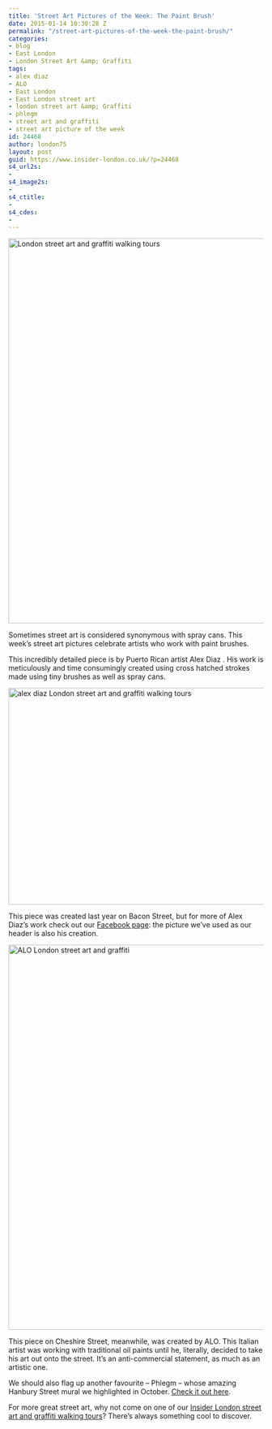 ```yaml
---
title: 'Street Art Pictures of the Week: The Paint Brush'
date: 2015-01-14 10:30:28 Z
permalink: "/street-art-pictures-of-the-week-the-paint-brush/"
categories:
- blog
- East London
- London Street Art &amp; Graffiti
tags:
- alex diaz
- ALO
- East London
- East London street art
- london street art &amp; Graffiti
- phlegm
- street art and graffiti
- street art picture of the week
id: 24468
author: london75
layout: post
guid: https://www.insider-london.co.uk/?p=24468
s4_url2s:
- 
s4_image2s:
- 
s4_ctitle:
- 
s4_cdes:
- 
---
```


<img class="aligncenter wp-image-24470 size-full" src="/wp-content/uploads/2015/01/17a_mini.jpg" alt="London street art and graffiti walking tours" width="569" height="759" />

Sometimes street art is considered synonymous with spray cans. This week&#8217;s street art pictures celebrate artists who work with paint brushes.

This incredibly detailed piece is by Puerto Rican artist Alex Diaz . His work is meticulously and time consumingly created using cross hatched strokes made using tiny brushes as well as spray cans.

<img class="aligncenter wp-image-24471 size-full" src="/wp-content/uploads/2015/01/17b_mini.jpg" alt="alex diaz London street art and graffiti walking tours" width="569" height="427" />

This piece was created last year on Bacon Street, but for more of Alex Diaz&#8217;s work check out our <a href="https://www.facebook.com/insiderlondon" target="_blank">Facebook page</a>: the picture we&#8217;ve used as our header is also his creation.

<img class="aligncenter wp-image-24472 size-full" src="/wp-content/uploads/2015/01/14_mini.jpg" alt="ALO London street art and graffiti" width="569" height="759" />

This piece on Cheshire Street, meanwhile, was created by ALO. This Italian artist was working with traditional oil paints until he, literally, decided to take his art out onto the street. It&#8217;s an anti-commercial statement, as much as an artistic one.

We should also flag up another favourite &#8211; Phlegm &#8211; whose amazing Hanbury Street mural we highlighted in October. <a href="/street-art-picture-of-the-week-phlegm-hanbury-street/" target="_blank">Check it out here</a>.

For more great street art, why not come on one of our <a href="https://www.insider-london.co.uk/tours/street-art-tour-london/" target="_blank">Insider London street art and graffiti walking tours</a>? There&#8217;s always something cool to discover.
